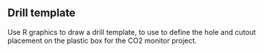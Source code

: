 ## Drill template

Use R graphics to draw a drill template, to use to define the hole and
cutout placement on the plastic box for the CO2 monitor project.
